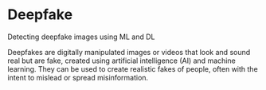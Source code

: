 # Deepfake
Detecting deepfake images using ML and DL

Deepfakes are digitally manipulated images or videos that look and sound real but are fake, created using artificial intelligence (AI) and machine learning. They can be used to create realistic fakes of people, often with the intent to mislead or spread misinformation.
